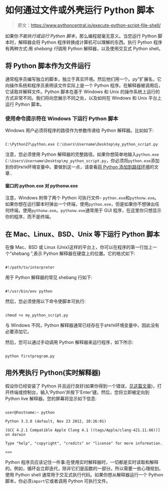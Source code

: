 # 如何通过文件或外壳运行 Python 脚本

> 原文：<https://www.pythoncentral.io/execute-python-script-file-shell/>

如果你*不能执行或运行 Python 脚本*，那么编程就毫无意义。当您运行 Python 脚本时，解释器会将 Python 程序转换成计算机可以理解的东西。执行 Python 程序有两种方式:用 *shebang 行*调用 Python 解释器，以及使用交互式 Python shell。

## 将 Python 脚本作为文件运行

通常程序员编写独立的脚本，独立于真实环境。然后他们用一个。py”扩展名，它向操作系统和程序员表明该文件实际上是一个 Python 程序。在解释器被调用后，它读取并解释文件。Python 脚本在基于 Windows 和 Unix 的操作系统上运行的方式非常不同。我们将向您展示不同之处，以及如何在 Windows 和 Unix 平台上运行 Python 脚本。

### 使用命令提示符在 Windows 下运行 Python 脚本

Windows 用户必须将程序的路径作为参数传递给 Python 解释器。比如如下:

```

C:\Python27\python.exe C:\Users\Username\Desktop\my_python_script.py

```

注意，您必须使用 Python 解释器的完整路径。如果你想简单地输入`python.exe C:\Users\Username\Desktop\my_python_script.py`，你必须将`python.exe`添加到你的`PATH`环境变量中。要做到这一点，请查看[将 Python 添加到路径环境](https://www.pythoncentral.io/add-python-to-path-python-is-not-recognized-as-an-internal-or-external-command/ "How to install Python 2.7 on Windows 7\. ‘python' is not recognized as an internal or external command.")的文章..

#### 窗口的 python.exe 对 pythonw.exe

注意，Windows 附带了两个 Python 可执行文件- `python.exe`和`pythonw.exe`。如果你想在运行脚本时弹出一个终端，使用`python.exe`，但是如果你不想弹出任何终端，使用`pythonw.exe`。`pythonw.exe`通常用于 GUI 程序，在这里你只想显示你的程序，而不是终端。

## 在 Mac、Linux、BSD、Unix 等下运行 Python 脚本

在像 Mac、BSD 或 Linux (Unix)这样的平台上，你可以在程序的第一行加上一个“shebang ”,表示 Python 解释器在硬盘上的位置。它的格式如下:

```

#!/path/to/interpreter

```

用于 Python 解释器的常见 shebang 行如下:

```

#!/usr/bin/env python

```

然后，您必须使用以下命令使脚本可执行:

```

chmod +x my_python_script.py

```

与 Windows 不同，Python 解释器通常已经存在于`$PATH`环境变量中，因此没有必要添加它。

然后，您可以通过手动调用 Python 解释器来运行程序，如下所示:

```

python firstprogram.py

```

## 用外壳执行 Python(实时解释器)

假设你已经安装了 Python 并且运行良好(如果你得到一个错误，[见这篇文章](https://www.pythoncentral.io/add-python-to-path-python-is-not-recognized-as-an-internal-or-external-command/ "How to install Python 2.7 on Windows 7\. ‘python' is not recognized as an internal or external command."))，打开终端或控制台，输入‘Python’并按下‘Enter’键。然后，您将立即被定向到 Python live 解释器。您的屏幕将显示如下信息:

```

user@hostname:~ python

Python 3.3.0 (default, Nov 23 2012, 10:26:01)

[GCC 4.2.1 Compatible Apple Clang 4.1 ((tags/Apple/clang-421.11.66))] on darwin

Type "help", "copyright", "credits" or "license" for more information.

>>>

```

Python 程序员应该记住一件事:在使用实时解释器时，一切都是实时读取和解释的。例如，循环会立即迭代，除非它们是函数的一部分。所以需要一些心理规划。使用 Python shell 通常用于交互式执行代码。如果你想从解释器运行一个 Python 脚本，你必须`import`它或者调用 Python 可执行文件。